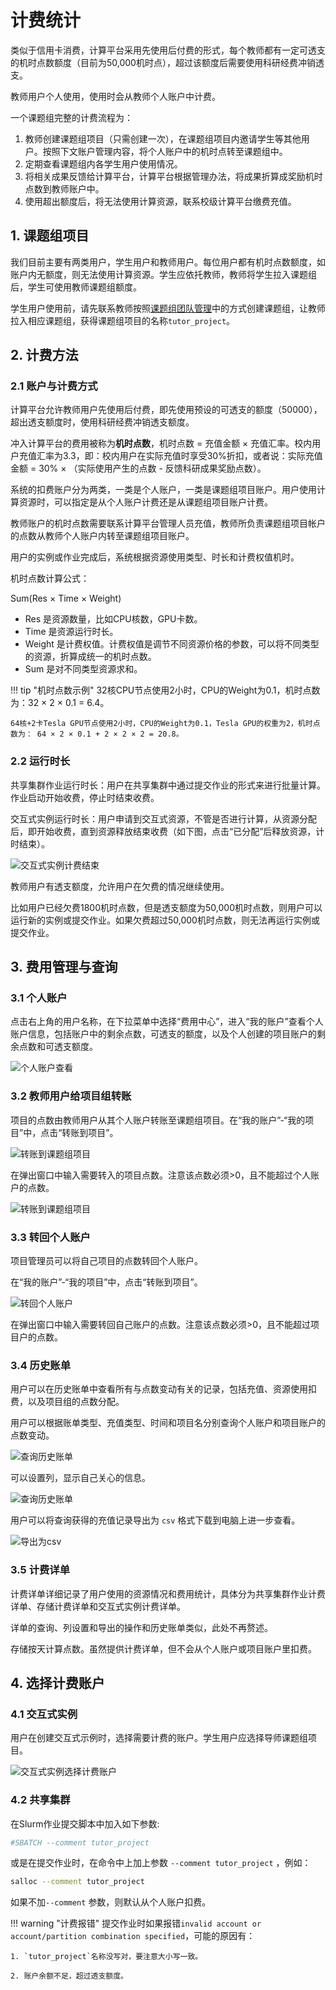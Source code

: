 # 计费统计

类似于信用卡消费，计算平台采用先使用后付费的形式，每个教师都有一定可透支的机时点数额度（目前为50,000机时点），超过该额度后需要使用科研经费冲销透支。

教师用户个人使用，使用时会从教师个人账户中计费。

一个课题组完整的计费流程为：

1. 教师创建课题组项目（只需创建一次），在课题组项目内邀请学生等其他用户。按照下文账户管理内容，将个人账户中的机时点转至课题组中。
2. 定期查看课题组内各学生用户使用情况。
3. 将相关成果反馈给计算平台，计算平台根据管理办法，将成果折算成奖励机时点数到教师账户中。
4. 使用超出额度后，将无法使用计算资源，联系校级计算平台缴费充值。

## 1. 课题组项目

我们目前主要有两类用户，学生用户和教师用户。每位用户都有机时点数额度，如账户内无额度，则无法使用计算资源。学生应依托教师，教师将学生拉入课题组后，学生可使用教师课题组额度。

学生用户使用前，请先联系教师按照[课题组团队管理](./project.md)中的方式创建课题组，让教师拉入相应课题组，获得课题组项目的名称`tutor_project`。

## 2. 计费方法

### 2.1 账户与计费方式

计算平台允许教师用户先使用后付费，即先使用预设的可透支的额度（50000），超出透支额度时，使用科研经费冲销透支额度。

冲入计算平台的费用被称为**机时点数**，机时点数 = 充值金额 × 充值汇率。校内用户充值汇率为3.3，即：校内用户在实际充值时享受30%折扣，或者说：实际充值金额 = 30% × （实际使用产生的点数 - 反馈科研成果奖励点数）。

系统的扣费账户分为两类，一类是个人账户，一类是课题组项目账户。用户使用计算资源时，可以指定是从个人账户计费还是从课题组项目账户计费。

教师账户的机时点数需要联系计算平台管理人员充值，教师所负责课题组项目帐户的点数从教师个人账户内转至课题组项目账户。

用户的实例或作业完成后，系统根据资源使用类型、时长和计费权值机时。

机时点数计算公式：

Sum(Res × Time × Weight)

* Res 是资源数量，比如CPU核数，GPU卡数。
* Time 是资源运行时长。
* Weight 是计费权值。计费权值是调节不同资源价格的参数，可以将不同类型的资源，折算成统一的机时点数。
* Sum 是对不同类型资源求和。

!!! tip "机时点数示例"
    32核CPU节点使用2小时，CPU的Weight为0.1，机时点数为：32 × 2 × 0.1 = 6.4。

    64核+2卡Tesla GPU节点使用2小时，CPU的Weight为0.1，Tesla GPU的权重为2，机时点数为： 64 × 2 × 0.1 + 2 × 2 × 2 = 20.8。

### 2.2 运行时长

共享集群作业运行时长：用户在共享集群中通过提交作业的形式来进行批量计算。作业启动开始收费，停止时结束收费。

交互式实例运行时长：用户申请到交互式资源，不管是否进行计算，从资源分配后，即开始收费，直到资源释放结束收费（如下图，点击“已分配”后释放资源，计时结束）。

![交互式实例计费结束](../images/billing_instance_start_charge.png)

教师用户有透支额度，允许用户在欠费的情况继续使用。

比如用户已经欠费1800机时点数，但是透支额度为50,000机时点数，则用户可以运行新的实例或提交作业。如果欠费超过50,000机时点数，则无法再运行实例或提交作业。

## 3. 费用管理与查询
### 3.1 个人账户

点击右上角的用户名称，在下拉菜单中选择“费用中心”，进入“我的账户”查看个人账户信息，包括账户中的剩余点数，可透支的额度，以及个人创建的项目账户的剩余点数和可透支额度。

![个人账户查看](../images/billing_personal_account.png)

### 3.2 教师用户给项目组转账

项目的点数由教师用户从其个人账户转账至课题组项目。在“我的账户”-“我的项目”中，点击“转账到项目”。

![转账到课题组项目](../images/billing_transfer_to_project.png)

在弹出窗口中输入需要转入的项目点数。注意该点数必须>0，且不能超过个人账户的点数。

![转账到课题组项目](../images/billing_project_point.png)

### 3.3 转回个人账户

项目管理员可以将自己项目的点数转回个人账户。

在“我的账户”-“我的项目”中，点击“转账到项目”。

![转回个人账户](../images/billing_transfer_to_personal.png)

在弹出窗口中输入需要转回自己账户的点数。注意该点数必须>0，且不能超过项目户的点数。

### 3.4 历史账单

用户可以在历史账单中查看所有与点数变动有关的记录，包括充值、资源使用扣费，以及项目组的点数分配。

用户可以根据账单类型、充值类型、时间和项目名分别查询个人账户和项目账户的点数变动。

![查询历史账单](../images/billing_history_query.png)

可以设置列，显示自己关心的信息。

![查询历史账单](../images/billing_history_column.png)

用户可以将查询获得的充值记录导出为 `csv` 格式下载到电脑上进一步查看。

![导出为csv](../images/billing_history_export.png)

### 3.5 计费详单

计费详单详细记录了用户使用的资源情况和费用统计，具体分为共享集群作业计费详单、存储计费详单和交互式实例计费详单。 

详单的查询、列设置和导出的操作和历史账单类似，此处不再赘述。

存储按天计算点数。虽然提供计费详单，但不会从个人账户或项目账户里扣费。

## 4. 选择计费账户

### 4.1 交互式实例

用户在创建交互式示例时，选择需要计费的账户。学生用户应选择导师课题组项目。

![交互式实例选择计费账户](../images/billing_debit_account.png)

### 4.2 共享集群

在Slurm作业提交脚本中加入如下参数:

```bash
#SBATCH --comment tutor_project
```

或是在提交作业时，在命令中上加上参数 `--comment tutor_project` ，例如：

```bash
salloc --comment tutor_project 
```

如果不加`--comment` 参数，则默认从个人账户扣费。

!!! warning "计费报错"
    提交作业时如果报错`invalid account or account/partition combination specified`，可能的原因有：
    
    1. `tutor_project`名称没写对，要注意大小写一致。
    
    2. 账户余额不足，超过透支额度。